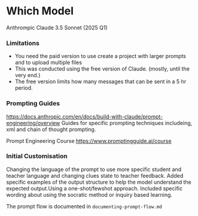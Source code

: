 
# Which Model

Anthrompic Claude 3.5 Sonnet (2025 Q1) 

### Limitations
- You need the paid version to use create a project with larger prompts and to upload multiple files 
- This was conducted using the free version of Claude. (mostly, until the very end.)
- The free version limits how many messages that can be sent in a 5 hr period.

### Prompting Guides 
https://docs.anthropic.com/en/docs/build-with-claude/prompt-engineering/overview 
Guides for specific prompting techniques includeing, xml and chain of thought prompting.


Prompt Engineering Course
https://www.promptingguide.ai/course


### Initial Customisation
Changing the language of the prompt to use more specific student and teacher language and changing clues state to teacher feedback.
Added specific examples of the output structure to help the model understand the expected output.Using a one-shot/fewshot approach. 
Included specific wording about using the socratic method or inquiry based learning. 

The prompt flow is documented in `documenting-prompt-flow.md`

 
